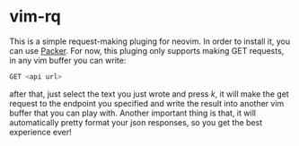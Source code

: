 # vim-rq

This is a simple request-making pluging for neovim. 
In order to install it, you can use [Packer](https://github.com/wbthomason/packer.nvim). 
For now, this pluging only supports making GET requests, in any vim buffer you can 
write: 

```bash
GET <api url>
```

after that, just select the text you just wrote and press _<leader>k_, it will make the get request
to the endpoint you specified and write the result into another vim buffer that you can play with. 
Another important thing is that, it will automatically pretty format your json responses, so you get
the best experience ever!
